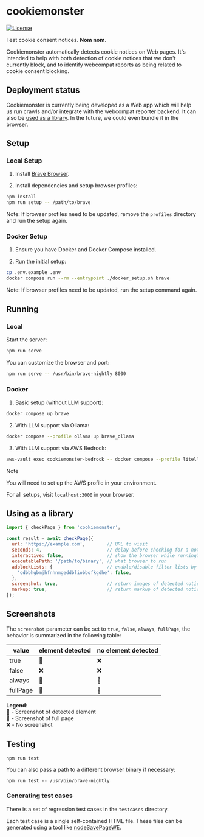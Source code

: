 # cookiemonster

[![License](https://img.shields.io/badge/License-MPL--2.0-blue)](LICENSE)

I eat cookie consent notices. **Nom nom**.

Cookiemonster automatically detects cookie notices on Web pages. It's intended to help with both detection of cookie notices that we don't currently block, and to identify webcompat reports as being related to cookie consent blocking. 

## Deployment status

Cookiemonster is currently being developed as a Web app which will help us run crawls and/or integrate with the webcompat reporter backend. It can also be [used as a library](using-as-a-library). In the future, we could even bundle it in the browser.

## Setup

### Local Setup
1. Install [Brave Browser](https://brave.com/linux/).

2. Install dependencies and setup browser profiles:
```bash
npm install
npm run setup -- /path/to/brave
```

Note: If browser profiles need to be updated, remove the `profiles` directory and run the setup again.

### Docker Setup
1. Ensure you have Docker and Docker Compose installed.

2. Run the initial setup:
```bash
cp .env.example .env
docker compose run --rm --entrypoint ./docker_setup.sh brave
```

Note: If browser profiles need to be updated, run the setup command again.

## Running

### Local
Start the server:
```bash
npm run serve
```

You can customize the browser and port:
```bash
npm run serve -- /usr/bin/brave-nightly 8000
```

### Docker
1. Basic setup (without LLM support):
```bash
docker compose up brave
```

2. With LLM support via Ollama:
```bash
docker compose --profile ollama up brave_ollama
```

3. With LLM support via AWS Bedrock:
```bash
aws-vault exec cookiemonster-bedrock -- docker compose --profile litellm up
```

> [!NOTE]
> You will need to set up the AWS profile in your environment.

For all setups, visit `localhost:3000` in your browser.

## Using as a library

```js
import { checkPage } from 'cookiemonster';

const result = await checkPage({
  url: 'https://example.com',        // URL to visit
  seconds: 4,                        // delay before checking for a notice
  interactive: false,                // show the browser while running?
  executablePath: '/path/to/binary', // what browser to run
  adblockLists: {                    // enable/disable filter lists by component id
    'cdbbhgbmjhfnhnmgeddbliobbofkgdhe': false,
  },
  screenshot: true,                  // return images of detected notices or full page (see Screenshots section)
  markup: true,                      // return markup of detected notices
});
```

## Screenshots

The `screenshot` parameter can be set to `true`, `false`, `always`, `fullPage`, the behavior is summarized in the following table:

| value     | element detected | no element detected |
|-----------|------------------|---------------------|
| true      | 🎯               | ❌                  |
| false     | ❌               | ❌                  |
| always    | 🎯               | 📄                  |
| fullPage  | 📄               | 📄                  |

**Legend**:  
🎯 - Screenshot of detected element  
📄 - Screenshot of full page  
❌ - No screenshot  

## Testing

```
npm run test
```

You can also pass a path to a different browser binary if necessary:

```
npm run test -- /usr/bin/brave-nightly
```

### Generating test cases

There is a set of regression test cases in the `testcases` directory.

Each test case is a single self-contained HTML file.
These files can be generated using a tool like [nodeSavePageWE](https://github.com/markusmobius/nodeSavePageWE).
